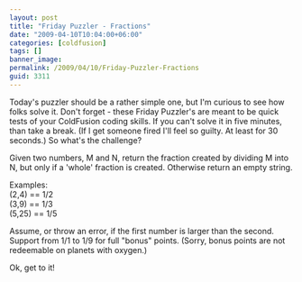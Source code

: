 ```yaml
---
layout: post
title: "Friday Puzzler - Fractions"
date: "2009-04-10T10:04:00+06:00"
categories: [coldfusion]
tags: []
banner_image: 
permalink: /2009/04/10/Friday-Puzzler-Fractions
guid: 3311
---
```


Today's puzzler should be a rather simple one, but I'm curious to see how folks solve it. Don't forget - these Friday Puzzler's are meant to be quick tests of your ColdFusion coding skills. If you can't solve it in five minutes, than take a break. (If I get someone fired I'll feel so guilty. At least for 30 seconds.) So what's the challenge?

Given two numbers, M and N, return the fraction created by dividing M into N, but only if a 'whole' fraction is created. Otherwise return an empty string.

Examples:<br/>
(2,4) == 1/2<br/>
(3,9) == 1/3<br/>
(5,25) == 1/5

Assume, or throw an error, if the first number is larger than the second. Support from 1/1 to 1/9 for full "bonus" points. (Sorry, bonus points are not redeemable on planets with oxygen.)

Ok, get to it!